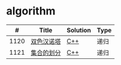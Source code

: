 # algorithm
| #    | Title                                                        | Solution                                                     | Type |
| ---- | ------------------------------------------------------------ | ------------------------------------------------------------ | ---- |
| 1120 | [双色汉诺塔](http://122.139.62.222:88/JudgeOnline/problem.php?id=1120) | [C++](https://github.com/houzhengzhang/algorithm/blob/master/algorithm/1120/1120.cpp) | 递归 |
| 1121 | [集合的划分](http://122.139.62.222:88/JudgeOnline/problem.php?id=1121) | [C++](https://github.com/houzhengzhang/algorithm/blob/master/algorithm/1121/1121.cpp) | 递归 |

